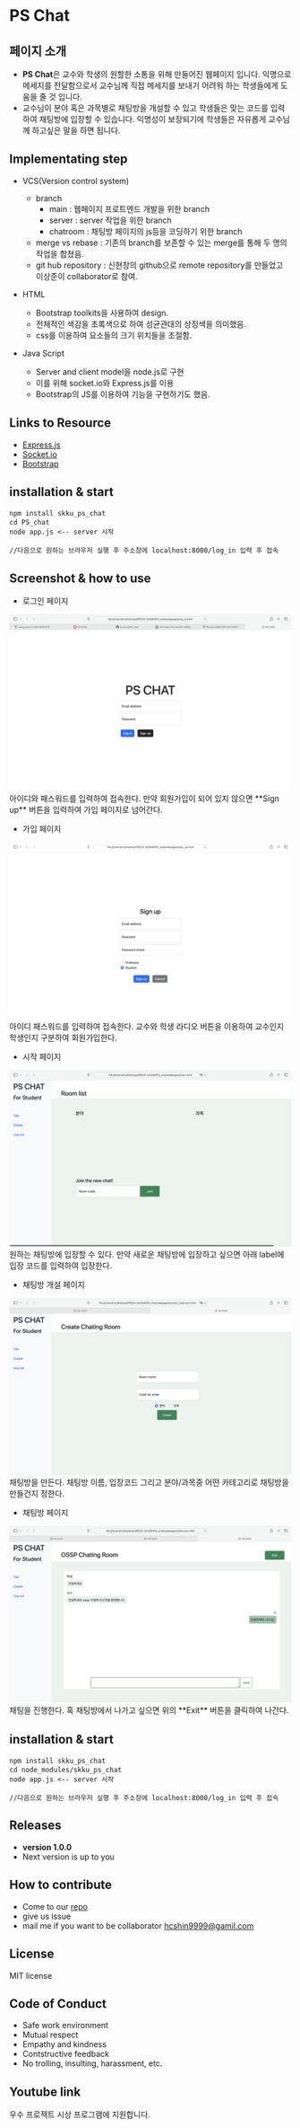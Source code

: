 # PS Chat

## 페이지 소개
- **PS Chat**은 교수와 학생의 원할한 소통을 위해 만들어진 웹페이지 입니다. 익명으로 메세지를 전달함으로서 교수님께 직접 메세지를 보내기 어려워 하는 학생들에게 도움을 줄 것 입니다.
- 교수님이 분야 혹은 과목별로 채팅방을 개설할 수 있고 학생들은 맞는 코드를 입력하여 채팅방에 입장할 수 있습니다.
익명성이 보장되기에 학생들은 자유롭게 교수님께 하고싶은 말을 하면 됩니다.

## Implementating step
- VCS(Version control system)
    - branch
        - main : 웹페이지 프로트엔드 개발을 위한 branch
        - server : server 작업을 위한 branch
        - chatroom : 채팅방 페이지의 js등을 코딩하기 위한 branch
    - merge vs rebase : 기존의 branch를 보존할 수 있는 merge를 통해 두 명의 작업을 합쳤음.
    - git hub repository : 신현창의 github으로 remote repository를 만들었고 이상준이 collaborator로 참여.
- HTML
    - Bootstrap toolkits을 사용하여 design.
    - 전체적인 색감을 초록색으로 하여 성균관대의 상징색을 의미했음.
    - css를 이용하여 요소들의 크기 위치들을 조절함.

- Java Script
    - Server and client model을 node.js로 구현
    - 이를 위해 socket.io와 Express.js를 이용
    - Bootstrap의 JS를 이용하여 기능을 구현하기도 했음. 

## Links to Resource
- [Express.js](https://expressjs.com/ko/)
- [Socket.io](https://socket.io)
- [Bootstrap](https://getbootstrap.kr)

## installation & start
    npm install skku_ps_chat
    cd PS_chat
    node app.js <-- server 시작

    //다음으로 원하는 브라우저 실행 후 주소창에 localhost:8000/log_in 입력 후 접속

## Screenshot & how to use
- 로그인 페이지
<img src="./screenshot/login.png">
아이디와 패스워드를 입력하여 접속한다. 만약 회원가입이 되어 있지 않으면 **Sign up** 버튼을 입력하여 가입 페이지로 넘어간다.

- 가입 페이지
<img src="./screenshot/signup.png">
아이디 패스워드를 입력하여 접속한다. 교수와 학생 라디오 버튼을 이용하여 교수인지 학생인지 구분하여 회원가입한다.

- 시작 페이지
<img src="./screenshot/main.png">
원하는 채팅방에 입장할 수 있다. 만약 새로운 채팅방에 입장하고 싶으면 아래 label에 입장 코드를 입력하여 입장한다.

- 채팅방 개설 페이지
 <img src="./screenshot/create.png">
채팅방을 만든다. 채팅방 이름, 입장코드 그리고 분야/과목중 어떤 카테고리로 채팅방을 만들건지 정한다.

- 채팅방 페이지
 <img src="./screenshot/chatroom.png">
채팅을 진행한다. 혹 채팅방에서 나가고 싶으면 위의 **Exit** 버튼을 클릭하여 나간다.

## installation & start
    npm install skku_ps_chat
    cd node_modules/skku_ps_chat
    node app.js <-- server 시작

    //다음으로 원하는 브라우저 실행 후 주소창에 localhost:8000/log_in 입력 후 접속

## Releases
- **version 1.0.0**
- Next version is up to you
    
## How to contribute
- Come to our [repo](https://github.com/hcsworld/PS_chat)
- give us issue
- mail me if you want to be collaborator
hcshin9999@gamil.com

## License

MIT license

## Code of Conduct

- Safe work environment
- Mutual respect
- Empathy and kindness
- Contstructive feedback
- No trolling, insulting, harassment, etc.

## Youtube link





우수 프로젝트 시상 프로그램에 지원합니다.
